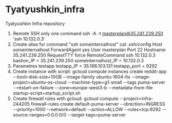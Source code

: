 # Tyatyushkin_infra
Tyatyushkin Infra repository
1) Remote SSH only one command
ssh -A -t  masterplan@35.241.239.250 'ssh 10.132.0.3'
2) Create alias for command "ssh someinternalhost"
cat .ssh/config 
	Host someinternalhost
	ForwardAgent yes
	User masterplan
	Port 22
	Hostname 35.241.239.250
	RequestTTY force
	RemoteCommand ssh 10.132.0.3
bastion_IP = 35.241.239.250
someinternalhost_IP = 10.132.0.3
3) Parametres testapp
testapp_IP = 35.198.103.131
testapp_port = 9292
4) Create instance with script: 
gcloud compute instances create reddit-app  --boot-disk-size=10GB   --image-family ubuntu-1604-lts   --image-project=ubuntu-os-cloud   --machine-type=g1-small   --tags puma-server   --restart-on-failure --zone=europe-west3-b --metadata-from-file startup-script=startup_script.sh
5) Create firewall rules with gcloud:
gcloud compute --project=infra-244205 firewall-rules create default-puma-server --direction=INGRESS --priority=1000 --network=default --action=ALLOW --rules=tcp:9292 --source-ranges=0.0.0.0/0 --target-tags=puma-server


